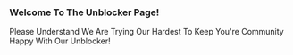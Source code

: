 ### Welcome To The Unblocker Page!
Please Understand We Are Trying Our Hardest To Keep You're Community Happy With Our Unblocker!

